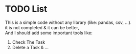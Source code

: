 # TODO List

This is a simple code without any library (like: pandas, csv, ...).<br>
it is not completed & it can be better,<br>
And I should add some important tools like:<br>
1. Check The Task<br>
2. Delete a Task & ...

